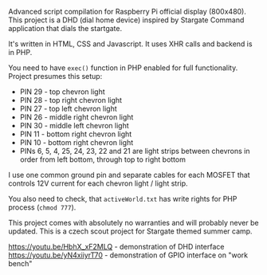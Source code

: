 Advanced script compilation for Raspberry Pi official display (800x480). This project is a DHD (dial home device) inspired by Stargate Command application that dials the startgate.

It's written in HTML, CSS and Javascript. It uses XHR calls and backend is in PHP.

You need to have `exec()` function in PHP enabled for full functionality. Project presumes this setup:
 * PIN 29 - top chevron light
 * PIN 28 - top right chevron light
 * PIN 27 - top left chevron light
 * PIN 26 - middle right chevron light
 * PIN 30 - middle left  chevron light
 * PIN 11 - bottom right chevron light
 * PIN 10 - bottom right chevron light
 * PINs 6, 5, 4, 25, 24, 23, 22 and 21 are light strips between chevrons in order from left bottom, through top to right bottom
 
 I use one common ground pin and separate cables for each MOSFET that controls 12V current for each chevron light / light strip.
 
 
 You also need to check, that `activeWorld.txt` has write rights for PHP process (`chmod 777`).
 
 
 This project comes with absolutely no warranties and will probably never be updated. This is a czech scout project for Stargate themed summer camp. 
 
 https://youtu.be/HbhX_xF2MLQ - demonstration of DHD interface
 https://youtu.be/yN4xiiyrT70 - demonstration of GPIO interface on "work bench"
